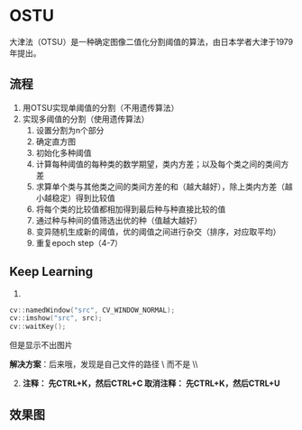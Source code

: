 # OSTU

大津法（OTSU）是一种确定图像二值化分割阈值的算法，由日本学者大津于1979年提出。

## 流程

1. 用OTSU实现单阈值的分割（不用遗传算法）
2. 实现多阈值的分割（使用遗传算法）
   1. 设置分割为n个部分
   2. 确定直方图
   3. 初始化多种阈值
   4. 计算每种阈值的每种类的数学期望，类内方差；以及每个类之间的类间方差
   5. 求算单个类与其他类之间的类间方差的和（越大越好），除上类内方差（越小越稳定）得到比较值
   6. 将每个类的比较值都相加得到最后种与种直接比较的值
   7. 通过种与种间的值筛选出优的种（值越大越好）
   8. 变异随机生成新的阈值，优的阈值之间进行杂交（排序，对应取平均）
   9. 重复epoch step（4-7）

## Keep Learning

1. 

   ```c++
   cv::namedWindow("src", CV_WINDOW_NORMAL);
   cv::imshow("src", src);
   cv::waitKey();
   ```

   但是显示不出图片

   **解决方案**：后来哦，发现是自己文件的路径 \ 而不是 \\\\

2. **注释： 先CTRL+K，然后CTRL+C
   取消注释： 先CTRL+K，然后CTRL+U**

## 效果图

